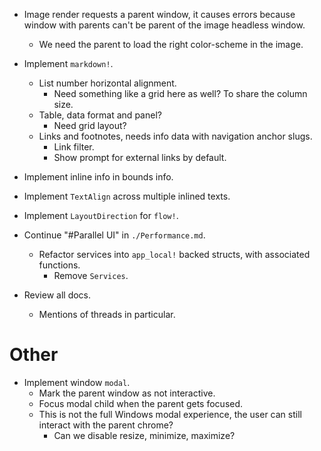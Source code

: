 * Image render requests a parent window, it causes errors because window with parents can't be parent of the image headless window.
    - We need the parent to load the right color-scheme in the image.

* Implement `markdown!`.
    - List number horizontal alignment.
        - Need something like a grid here as well? To share the column size.
    - Table, data format and panel?
        - Need grid layout?
    - Links and footnotes, needs info data with navigation anchor slugs.
        - Link filter.
        - Show prompt for external links by default.

* Implement inline info in bounds info.
* Implement `TextAlign` across multiple inlined texts.
* Implement `LayoutDirection` for `flow!`.

* Continue "#Parallel UI" in `./Performance.md`.
    - Refactor services into `app_local!` backed structs, with associated functions.
        - Remove `Services`.
* Review all docs.
    - Mentions of threads in particular.

# Other

* Implement window `modal`.
    - Mark the parent window as not interactive.
    - Focus modal child when the parent gets focused.
    - This is not the full Windows modal experience, the user can still interact with the parent chrome?
        - Can we disable resize, minimize, maximize?